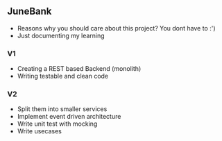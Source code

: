 ## JuneBank 
* Reasons why you should care about this project? You dont have to :')
* Just documenting my learning

### V1
* Creating a REST based Backend (monolith)
* Writing testable and clean code

### V2
* Split them into smaller services 
* Implement event driven architecture
* Write unit test with mocking
* Write usecases



